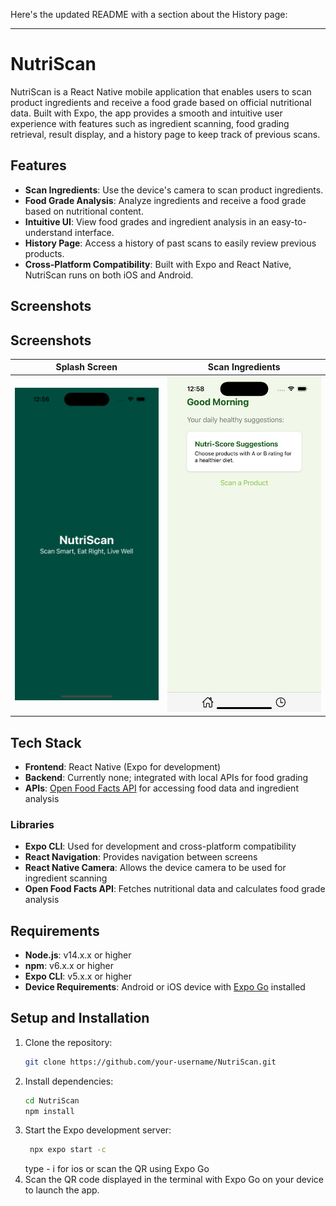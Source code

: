Here's the updated README with a section about the History page:

---

# NutriScan

NutriScan is a React Native mobile application that enables users to scan product ingredients and receive a food grade based on official nutritional data. Built with Expo, the app provides a smooth and intuitive user experience with features such as ingredient scanning, food grading retrieval, result display, and a history page to keep track of previous scans.

## Features

- **Scan Ingredients**: Use the device's camera to scan product ingredients.
- **Food Grade Analysis**: Analyze ingredients and receive a food grade based on nutritional content.
- **Intuitive UI**: View food grades and ingredient analysis in an easy-to-understand interface.
- **History Page**: Access a history of past scans to easily review previous products.
- **Cross-Platform Compatibility**: Built with Expo and React Native, NutriScan runs on both iOS and Android.

## Screenshots

## Screenshots

| Splash Screen                            | Scan Ingredients                          | 
|------------------------------------------|-------------------------------------------|
| ![Splash Screen](screenshots/Splash.png) | ![Scan Ingredients](screenshots/Home.png) |


## Tech Stack

- **Frontend**: React Native (Expo for development)
- **Backend**: Currently none; integrated with local APIs for food grading
- **APIs**: [Open Food Facts API](https://world.openfoodfacts.org/data) for accessing food data and ingredient analysis

### Libraries

- **Expo CLI**: Used for development and cross-platform compatibility
- **React Navigation**: Provides navigation between screens
- **React Native Camera**: Allows the device camera to be used for ingredient scanning
- **Open Food Facts API**: Fetches nutritional data and calculates food grade analysis

## Requirements

- **Node.js**: v14.x.x or higher
- **npm**: v6.x.x or higher
- **Expo CLI**: v5.x.x or higher
- **Device Requirements**: Android or iOS device with [Expo Go](https://expo.dev/client) installed

## Setup and Installation

1. Clone the repository:
   ```bash
   git clone https://github.com/your-username/NutriScan.git
   ```
2. Install dependencies:
   ```bash
   cd NutriScan
   npm install
   ```
3. Start the Expo development server:
   ```bash
    npx expo start -c
   ```
   type - i for ios
   or scan the QR using Expo Go
4. Scan the QR code displayed in the terminal with Expo Go on your device to launch the app.


